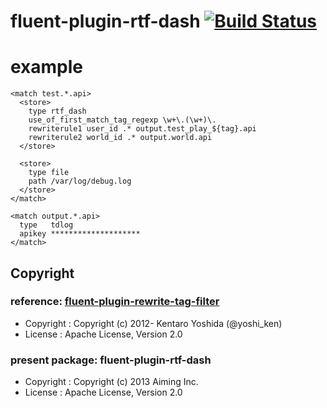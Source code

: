 # fluent-plugin-rtf-dash [![Build Status](https://travis-ci.org/aiming/fluent-plugin-rtf-dash.png?branch=master)](https://travis-ci.org/aiming/fluent-plugin-rtf-dash)

# example

```
<match test.*.api>
  <store>
    type rtf_dash
    use_of_first_match_tag_regexp \w+\.(\w+)\.
    rewriterule1 user_id .* output.test_play_${tag}.api
    rewriterule2 world_id .* output.world.api
  </store>
  
  <store>
    type file
    path /var/log/debug.log
  </store>
</match>

<match output.*.api>
  type   tdlog
  apikey ********************
</match>
```

## Copyright

### reference: [fluent-plugin-rewrite-tag-filter](https://github.com/fluent/fluent-plugin-rewrite-tag-filter)

- Copyright :  Copyright (c) 2012- Kentaro Yoshida (@yoshi_ken)  
- License   :  Apache License, Version 2.0

### present package: fluent-plugin-rtf-dash

- Copyright :  Copyright (c) 2013 Aiming Inc.
- License   :  Apache License, Version 2.0

